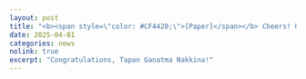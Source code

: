 ```yaml
---
layout: post
title: "<b><span style=\"color: #CF4420;\">[Paper]</span></b> Cheers! Our paper <i>\"When textures deceive: Weakly supervised industrial anomaly detection with adapted-loss CycleGAN\"</i> has been accepted at the 2025 IEEE/CVF CVPR Workshop on Visual Anomaly and Novelty Detection (VAND 3.0)."
date: 2025-04-01
categories: news
nolink: true
excerpt: "Congratulations, Tapan Ganatma Nakkina!"
---
```


